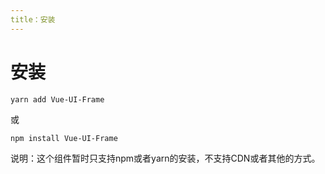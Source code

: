 ```yaml
---
title：安装
---
```

# 安装

```shell script
yarn add Vue-UI-Frame
```

或
```shell script
npm install Vue-UI-Frame
```


说明：这个组件暂时只支持npm或者yarn的安装，不支持CDN或者其他的方式。